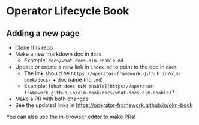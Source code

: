 # Operator Lifecycle Book

## Adding a new page

 - Clone this repo
 - Make a new markdown doc in `docs`
   - Example: `docs/what-does-olm-enable.md`
 - Update or create a new link in `index.md` to point to the doc in `docs`
   - The link should be `https://operator-framework.github.io/olm-book/docs/` + doc name (no `.md`) 
   - Example: `[What does OLM enable](https://operator-framework.github.io/olm-book/docs/what-does-olm-enable)`?
 - Make a PR with both changes
 - See the updated links in https://operator-framework.github.io/olm-book
 
You can also use the in-browser editor to make PRs!
